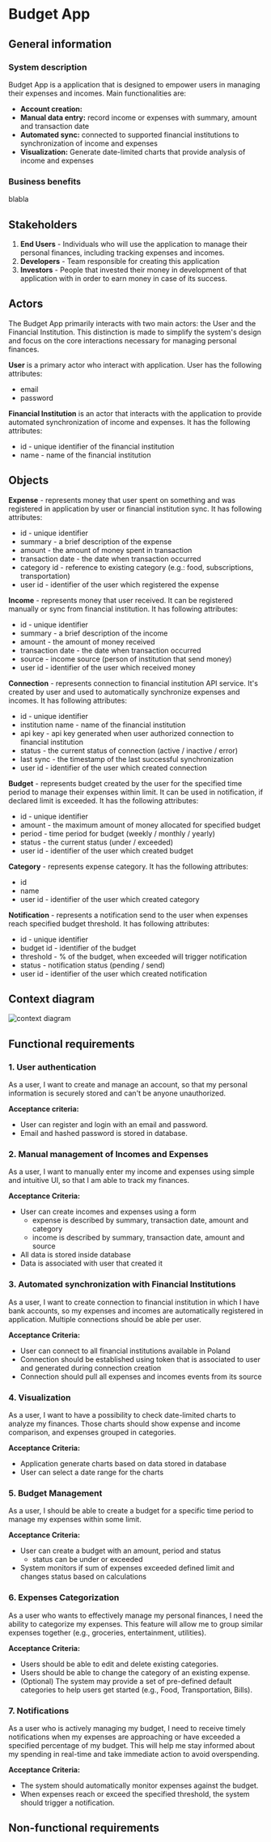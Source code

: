 # Budget App

## General information

### System description
Budget App is a application that is designed to empower users in managing their expenses and incomes. Main functionalities are: 
- **Account creation:** 
- **Manual data entry:** record income or expenses with summary, amount and transaction date
- **Automated sync:** connected to supported financial institutions to synchronization of income and expenses
- **Visualization:** Generate date-limited charts that provide analysis of income and expenses

### Business benefits
blabla

## Stakeholders
1. **End Users** - Individuals who will use the application to manage their personal finances, including tracking expenses and incomes.
2. **Developers** - Team responsible for creating this application 
3. **Investors** - People that invested their money in development of that application with in order to earn money in case of its success.

## Actors
The Budget App primarily interacts with two main actors: the User and the Financial Institution. This distinction is made to simplify the system's design and focus on the core interactions necessary for managing personal finances.

**User** is a primary actor who interact with application. User has the following attributes:
- email
- password

**Financial Institution** is an actor that interacts with the application to provide automated synchronization of income and expenses. It has the following attributes:
- id - unique identifier of the financial institution
- name - name of the financial institution

## Objects

**Expense** - represents money that user spent on something and was registered in application by user or financial institution sync. It has following attributes:
- id - unique identifier
- summary - a brief description of the expense
- amount - the amount of money spent in transaction
- transaction date - the date when transaction occurred
- category id - reference to existing category (e.g.: food, subscriptions, transportation)
- user id - identifier of the user which registered the expense

**Income** - represents money that user received. It can be registered manually or sync from financial institution. It has following attributes:
- id - unique identifier
- summary - a brief description of the income
- amount - the amount of money received
- transaction date - the date when transaction occurred
- source - income source (person of institution that send money)
- user id - identifier of the user which received money

**Connection** - represents connection to financial institution API service. It's created by user and used to automatically synchronize expenses and incomes. It has following attributes:
- id - unique identifier
- institution name - name of the financial institution 
- api key - api key generated when user authorized connection to financial institution
- status - the current status of connection (active / inactive / error)
- last sync - the timestamp of the last successful synchronization
- user id - identifier of the user which created connection 

**Budget** - represents budget created by the user for the specified time period to manage their expenses within limit. It can be used in notification, if declared limit is exceeded. It has the following attributes:
- id - unique identifier
- amount - the maximum amount of money allocated for specified budget
- period - time period for budget (weekly / monthly / yearly)
- status - the current status (under / exceeded)
- user id - identifier of the user which created budget

**Category** - represents expense category. It has the following attributes:
- id
- name
- user id - identifier of the user which created category

**Notification** - represents a notification send to the user when expenses reach specified budget threshold. It has following attributes:
- id - unique identifier
- budget id - identifier of the budget
- threshold - % of the budget, when exceeded will trigger notification
- status - notification status (pending / send)
- user id - identifier of the user which created notification

## Context diagram

![context diagram](./Context_Diagram.jpg)

## Functional requirements

### 1. User authentication
As a user, I want to create and manage an account, so that my personal information is securely stored and can't be anyone unauthorized. 

**Acceptance criteria:**
- User can register and login with an email and password.
- Email and hashed password is stored in database.

### 2. Manual management of Incomes and Expenses
As a user, I want to manually enter my income and expenses using simple and intuitive UI, so that I am able to track my finances. 

**Acceptance Criteria:**
- User can create incomes and expenses using a form
    - expense is described by summary, transaction date, amount and category
    - income is described by summary, transaction date, amount and source
- All data is stored inside database
- Data is associated with user that created it 

### 3. Automated synchronization with Financial Institutions
As a user, I want to create connection to financial institution in which I have bank accounts, so my expenses and incomes are automatically registered in application. Multiple connections should be able per user. 

**Acceptance Criteria:**
- User can connect to all financial institutions available in Poland
- Connection should be established using token that is associated to user and generated during connection creation
- Connection should pull all expenses and incomes events from its source


### 4. Visualization
As a user, I want to have a possibility to check date-limited charts to analyze my finances. Those charts should show expense and income comparison, and expenses grouped in categories.

**Acceptance Criteria:**
- Application generate charts based on data stored in database
- User can select a date range for the charts

### 5. Budget Management
As a user, I should be able to create a budget for a specific time period to manage my expenses within some limit. 

**Acceptance Criteria:**
- User can create a budget with an amount, period and status
    - status can be under or exceeded
- System monitors if sum of expenses exceeded defined limit and changes status based on calculations

### 6. Expenses Categorization
As a user who wants to effectively manage my personal finances, I need the ability to categorize my expenses. This feature will allow me to group similar expenses together (e.g., groceries, entertainment, utilities).

**Acceptance Criteria:**
- Users should be able to edit and delete existing categories.
- Users should be able to change the category of an existing expense.
- (Optional) The system may provide a set of pre-defined default categories to help users get started (e.g., Food, Transportation, Bills).

### 7. Notifications
As a user who is actively managing my budget, I need to receive timely notifications when my expenses are approaching or have exceeded a specified percentage of my budget. This will help me stay informed about my spending in real-time and take immediate action to avoid overspending.

**Acceptance Criteria:**
- The system should automatically monitor expenses against the budget.
- When expenses reach or exceed the specified threshold, the system should trigger a notification.

## Non-functional requirements